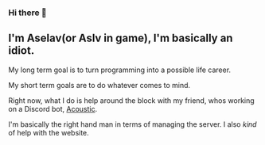 ### Hi there 👋
## I'm Aselav(or Aslv in game), I'm basically an idiot.

My long term goal is to turn programming into a possible life career.

My short term goals are to do whatever comes to mind.

Right now, what I do is help around the block with my friend, whos working on a Discord bot, [Acoustic](https://acoustic.to).

I'm basically the right hand man in terms of managing the server. I also *kind* of help with the website.

<!--
**aselav/aselav** is a ✨ _special_ ✨ repository because its `README.md` (this file) appears on your GitHub profile.

Here are some ideas to get you started:

- 🔭 I’m currently working on ...
- 🌱 I’m currently learning ...
- 👯 I’m looking to collaborate on ...
- 🤔 I’m looking for help with ...
- 💬 Ask me about ...
- 📫 How to reach me: ...
- 😄 Pronouns: ...
- ⚡ Fun fact: ...
-->
